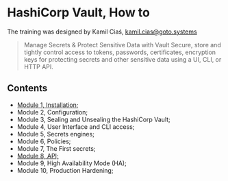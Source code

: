 # HashiCorp Vault, How to
The training was designed by Kamil Ciaś, kamil.cias@goto.systems

> Manage Secrets & Protect Sensitive Data with Vault Secure, store and tightly control access to tokens, passwords, certificates, encryption keys for protecting secrets and other sensitive data using a UI, CLI, or HTTP API.

## Contents
* [Module 1, Installation;](MOD01.md)
* Module 2, Configuration;
* Module 3, Sealing and Unsealing the HashiCorp Vault;
* Module 4, User Interface and CLI access;
* Module 5, Secrets engines;
* Module 6, Policies;
* Module 7, The First secrets;
* [Module 8, API;](MOD08.md)
* Module 9, High Availability Mode (HA);
* Module 10, Production Hardening;
